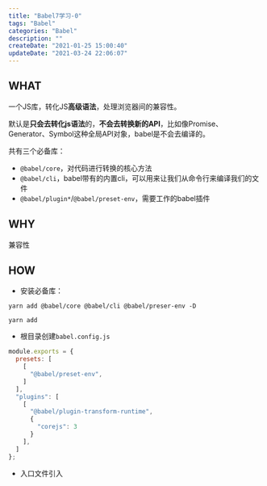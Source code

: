 ```yaml
---
title: "Babel7学习-0"
tags: "Babel"
categories: "Babel"
description: ""
createDate: "2021-01-25 15:00:40"
updateDate: "2021-03-24 22:06:07"
---
```



## WHAT

一个JS库，转化JS**高级语法**，处理浏览器间的兼容性。

默认是**只会去转化js语法**的，**不会去转换新的API**，比如像Promise、Generator、Symbol这种全局API对象，babel是不会去编译的。

共有三个必备库：

- `@babel/core`，对代码进行转换的核心方法
- `@babel/cli`，babel带有的内置cli，可以用来让我们从命令行来编译我们的文件
- `@babel/plugin*`/`@babel/preset-env`，需要工作的babel插件

## WHY

兼容性

## HOW

- 安装必备库：

`yarn add @babel/core @babel/cli @babel/preser-env -D`

`yarn add `

- 根目录创建`babel.config.js`

``` js
module.exports = {
  presets: [
    [
      "@babel/preset-env",
    ]
  ],
  "plugins": [
    [
      "@babel/plugin-transform-runtime",
      {
        "corejs": 3
      }
    ],
  ]
};
```

- 入口文件引入